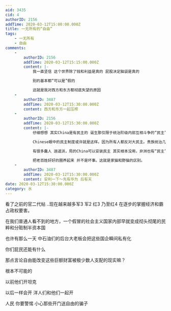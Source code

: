 ```yaml
---
aid: 3435
cid: 4
authorID: 2156
addTime: 2020-03-12T15:00:00.000Z
title: 一无所有的“自由”
tags:
    - 一无所有
    - 自由
comments:
    -
        authorID: 2156
        addTime: 2020-03-12T15:15:00.000Z
        content: |-
            我一直坚信 这个世界除了钱和利益是真的 屁股决定脑袋是真的

            别的基本都“可以是”假的

            这就是我对西方和东方都彻底失望的原因
    -
        authorID: 3487
        addTime: 2020-03-12T15:30:00.000Z
        content: 西方和东方一起压榨
    -
        authorID: 2156
        addTime: 2020-03-12T15:30:00.000Z
        content: |-
            仔细想想 其实China是有民主的 诞生那仅限于统治阶级内部互相斗争的“民主” ———也就是内斗。以前的sh帮 今天的zj帮

            Chinese眼中的民主制度或许就是这样。因为所有人都反对大民主。贵族统治几千年都一样。

            有很多蠢人 逍遥派，局的China可以安装民主 其实根本没用，非洲也有“民主”，他们老百姓一样活的很随机。

            把老百姓好好的圈养起来 并不是坏事。这就是家猫和野猫的区别。
    -
        authorID: 3487
        addTime: 2020-03-12T15:30:00.000Z
        content: 安利一下～先有华为 后有天
date: 2020-03-12T15:30:00.000Z
category: 水
---
```


看了之前的官二代帖 ..现在越来越多军3 军2 红3 乃至红4 在逐步的掌握经济和霸占政权要害。

在我们普通人看不到的地方，一个假冒的社会主义国家内部早就变成彻头彻尾的民粹和分赃制半资本国

也许有那么一天 中石油们的后台大老板会把这些国企瞬间私有化

你们屁民还能有什么

那点言论自由能改变这些巨额财富被极少数人支配的现实嘛？

根本不可能的

以前他们开坦克

以后一样会开 洋人们和他们一起开

人民 你要警惕 小心那些开门送自由的骗子
